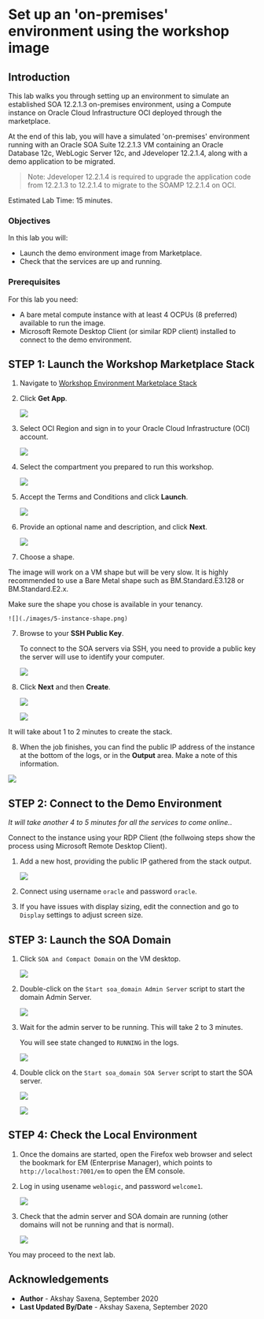 # Set up an 'on-premises' environment using the workshop image

## Introduction

This lab walks you through setting up an environment to simulate an established SOA 12.2.1.3 on-premises environment, using a Compute instance on Oracle Cloud Infrastructure OCI deployed through the marketplace.

At the end of this lab, you will have a simulated 'on-premises' environment running with an Oracle SOA Suite 12.2.1.3 VM containing an Oracle Database 12c, WebLogic Server 12c, and Jdeveloper 12.2.1.4, along with a demo application to be migrated.

>Note: Jdeveloper 12.2.1.4 is required to upgrade the application code from 12.2.1.3 to 12.2.1.4 to migrate to the SOAMP 12.2.1.4 on OCI.

Estimated Lab Time: 15 minutes.

### Objectives

In this lab you will:

- Launch the demo environment image from Marketplace.
- Check that the services are up and running.

### Prerequisites

For this lab you need:

- A bare metal compute instance with at least 4 OCPUs (8 preferred) available to run the image.
- Microsoft Remote Desktop Client (or similar RDP client) installed to connect to the demo environment.

## **STEP 1:** Launch the Workshop Marketplace Stack

1. Navigate to [Workshop Environment Marketplace Stack](https://cloudmarketplace.oracle.com/marketplace/listing/84694612)

2. Click **Get App**.

    ![](./images/1-get-app.png)

3. Select OCI Region and sign in to your Oracle Cloud Infrastructure (OCI) account.

    ![](./images/2-sign-in.png)

4. Select the compartment you prepared to run this workshop.

    ![](./images/3-soa-workshop-mp1.png)

5. Accept the Terms and Conditions and click **Launch**.

    ![](./images/4-soa-workshop-mp1.png)

6. Provide an optional name and description, and click **Next**.

    ![](./images/5-next.png)

7. Choose a shape.

  The image will work on a VM shape but will be very slow. It is highly recommended to use a Bare Metal shape such as BM.Standard.E3.128 or BM.Standard.E2.x.

  Make sure the shape you chose is available in your tenancy.

    ![](./images/5-instance-shape.png)

7. Browse to your **SSH Public Key**.

   To connect to the SOA servers via SSH, you need to provide a public key the server will use to identify your computer.

    ![](./images/6-ssh-key.png)

8. Click **Next** and then **Create**.

    ![](./images/7-next.png)

    ![](./images/8-job-running.png)

  It will take about 1 to 2 minutes to create the stack. 

8. When the job finishes, you can find the public IP address of the instance at the bottom of the logs, or in the **Output** area. Make a note of this information.

  ![](./images/outputs-mp-demo.png)

## **STEP 2:** Connect to the Demo Environment

*It will take another 4 to 5 minutes for all the services to come online.*.

Connect to the instance using your RDP Client (the follwoing steps show the process using Microsoft Remote Desktop Client).

1. Add a new host, providing the public IP gathered from the stack output.

    ![](./images/rdp-add-host.png)

2. Connect using username `oracle` and password `oracle`.

3. If you have issues with display sizing, edit the connection and go to `Display` settings to adjust screen size.

## **STEP 3:** Launch the SOA Domain

1. Click `SOA and Compact Domain` on the VM desktop.

    ![](./images/soa-desktop.png)

2. Double-click on the `Start soa_domain Admin Server` script to start the domain Admin Server.

    ![](./images/soa-admin.png)

3. Wait for the admin server to be running. This will take 2 to 3 minutes.

    You will see state changed to `RUNNING` in the logs.

    ![](./images/soa-admin-running.png)

4. Double click on the `Start soa_domain SOA Server` script to start the SOA server.

    ![](./images/soa-soa.png)

    ![](./images/soa-soa-console.png)


## **STEP 4:** Check the Local Environment

1. Once the domains are started, open the Firefox web browser and select the bookmark for EM (Enterprise Manager), which points to `http://localhost:7001/em` to open the EM console.


2. Log in using usename `weblogic`, and password `welcome1`.

    ![](./images/em-login.png)

3. Check that the admin server and SOA domain are running (other domains will not be running and that is normal).

    ![](./images/soa-desktop-em-status.png)

You may proceed to the next lab.

## Acknowledgements

 - **Author** - Akshay Saxena, September 2020
 - **Last Updated By/Date** - Akshay Saxena, September 2020
